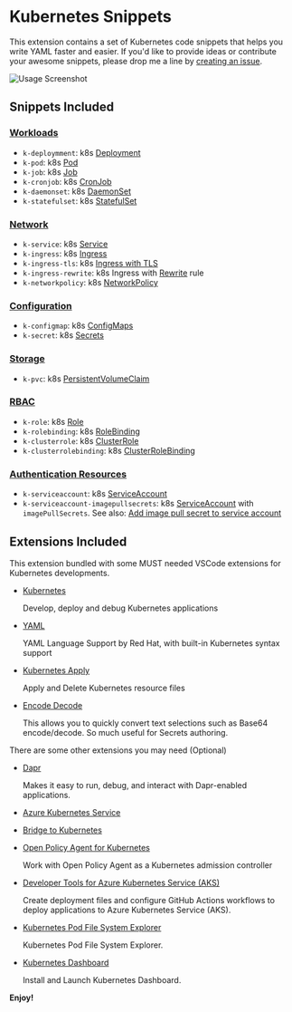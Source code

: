 # Kubernetes Snippets

This extension contains a set of Kubernetes code snippets that helps you write YAML faster and easier. If you'd like to provide ideas or contribute your awesome snippets, please drop me a line by [creating an issue](https://github.com/doggy8088/k8s-snippets/issues).

![Usage Screenshot](https://user-images.githubusercontent.com/88981/99081103-391baa00-25fd-11eb-9e2e-6ae5e2f771ef.png)

## Snippets Included

### [Workloads](https://kubernetes.io/docs/concepts/workloads/)

* `k-deploymment`: k8s [Deployment](https://kubernetes.io/docs/concepts/workloads/controllers/deployment/)
* `k-pod`: k8s [Pod](https://kubernetes.io/docs/concepts/workloads/pods/)
* `k-job`: k8s [Job](https://kubernetes.io/docs/concepts/workloads/controllers/job/)
* `k-cronjob`: k8s [CronJob](https://kubernetes.io/docs/concepts/workloads/controllers/cron-jobs/)
* `k-daemonset`: k8s [DaemonSet](https://kubernetes.io/docs/concepts/workloads/controllers/daemonset/)
* `k-statefulset`: k8s [StatefulSet](https://kubernetes.io/docs/concepts/workloads/controllers/statefulset/)

### [Network](https://kubernetes.io/docs/concepts/services-networking/)

* `k-service`: k8s [Service](https://kubernetes.io/docs/concepts/services-networking/service/)
* `k-ingress`: k8s [Ingress](https://kubernetes.io/docs/concepts/services-networking/ingress/)
* `k-ingress-tls`: k8s [Ingress with TLS](https://kubernetes.io/docs/concepts/services-networking/ingress/#tls)
* `k-ingress-rewrite`: k8s Ingress with [Rewrite](https://github.com/kubernetes/ingress-nginx/blob/master/docs/examples/rewrite/README.md) rule
* `k-networkpolicy`: k8s [NetworkPolicy](https://kubernetes.io/docs/concepts/services-networking/network-policies/)

### [Configuration](https://kubernetes.io/docs/concepts/configuration/)

* `k-configmap`: k8s [ConfigMaps](https://kubernetes.io/docs/concepts/configuration/configmap/)
* `k-secret`: k8s [Secrets](https://kubernetes.io/docs/concepts/configuration/secret/)

### [Storage](https://kubernetes.io/docs/concepts/storage/)

* `k-pvc`: k8s [PersistentVolumeClaim](https://kubernetes.io/docs/concepts/storage/persistent-volumes/)

### [RBAC](https://kubernetes.io/docs/reference/access-authn-authz/rbac/)

* `k-role`: k8s [Role](https://kubernetes.io/docs/reference/kubernetes-api/authorization-resources/role-v1/)
* `k-rolebinding`: k8s [RoleBinding](https://kubernetes.io/docs/reference/kubernetes-api/authorization-resources/role-binding-v1/)
* `k-clusterrole`: k8s [ClusterRole](https://kubernetes.io/docs/reference/kubernetes-api/authorization-resources/cluster-role-v1/)
* `k-clusterrolebinding`: k8s [ClusterRoleBinding](https://kubernetes.io/docs/reference/kubernetes-api/authorization-resources/cluster-role-binding-v1/)

### [Authentication Resources](https://kubernetes.io/docs/reference/kubernetes-api/authentication-resources/)

* `k-serviceaccount`: k8s [ServiceAccount](https://kubernetes.io/docs/reference/kubernetes-api/authentication-resources/service-account-v1/)
* `k-serviceaccount-imagepullsecrets`: k8s [ServiceAccount](https://kubernetes.io/docs/reference/kubernetes-api/authentication-resources/service-account-v1/) with `imagePullSecrets`. See also: [Add image pull secret to service account](https://kubernetes.io/docs/tasks/configure-pod-container/configure-service-account/#add-imagepullsecrets-to-a-service-account)

## Extensions Included

This extension bundled with some MUST needed VSCode extensions for Kubernetes developments.

* [Kubernetes](https://marketplace.visualstudio.com/items?itemName=ms-kubernetes-tools.vscode-kubernetes-tools)

    Develop, deploy and debug Kubernetes applications

* [YAML](https://marketplace.visualstudio.com/items?itemName=redhat.vscode-yaml)

    YAML Language Support by Red Hat, with built-in Kubernetes syntax support

* [Kubernetes Apply](https://marketplace.visualstudio.com/items?itemName=ShaiMendel.kubernetesapply)

    Apply and Delete Kubernetes resource files

* [Encode Decode](https://marketplace.visualstudio.com/items?itemName=mitchdenny.ecdc)

    This allows you to quickly convert text selections such as Base64 encode/decode. So much useful for Secrets authoring.

There are some other extensions you may need (Optional)

* [Dapr](https://marketplace.visualstudio.com/items?itemName=ms-azuretools.vscode-dapr)

    Makes it easy to run, debug, and interact with Dapr-enabled applications.

* [Azure Kubernetes Service](https://marketplace.visualstudio.com/items?itemName=ms-kubernetes-tools.vscode-aks-tools)

* [Bridge to Kubernetes](https://marketplace.visualstudio.com/items?itemName=mindaro.mindaro)

* [Open Policy Agent for Kubernetes](https://marketplace.visualstudio.com/items?itemName=ms-kubernetes-tools.kubernetes-opa-vscode)

    Work with Open Policy Agent as a Kubernetes admission controller

* [Developer Tools for Azure Kubernetes Service (AKS)](https://marketplace.visualstudio.com/items?itemName=ms-kubernetes-tools.aks-devx-tools)

    Create deployment files and configure GitHub Actions workflows to deploy applications to Azure Kubernetes Service (AKS).

* [Kubernetes Pod File System Explorer](https://marketplace.visualstudio.com/items?itemName=sandipchitale.kubernetes-file-system-explorer)

    Kubernetes Pod File System Explorer.

* [Kubernetes Dashboard](https://marketplace.visualstudio.com/items?itemName=sandipchitale.vscode-kubernetes-dashboard)

    Install and Launch Kubernetes Dashboard.

**Enjoy!**
